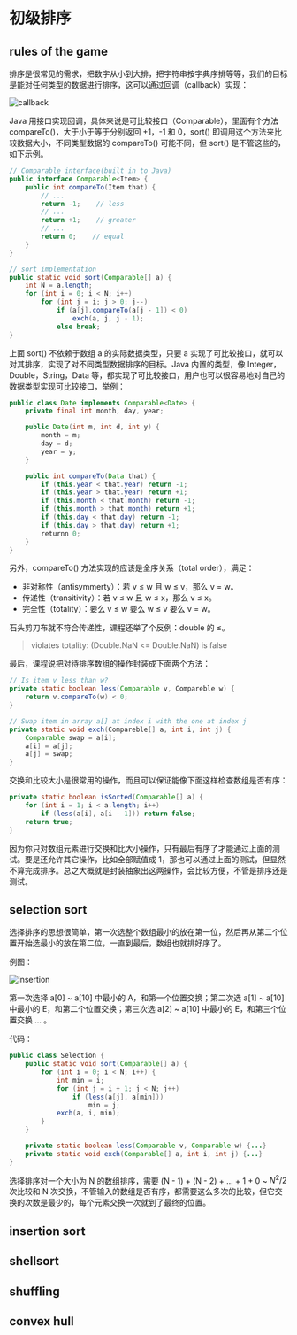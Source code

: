 # 初级排序

## rules of the game

排序是很常见的需求，把数字从小到大排，把字符串按字典序排等等，我们的目标是能对任何类型的数据进行排序，这可以通过回调（callback）实现：

![callback](https://img2018.cnblogs.com/blog/886021/201812/886021-20181213172714862-2006745868.png)

Java 用接口实现回调，具体来说是可比较接口（Comparable），里面有个方法 compareTo()，大于小于等于分别返回 +1，-1 和 0，sort() 即调用这个方法来比较数据大小，不同类型数据的 compareTo() 可能不同，但 sort() 是不管这些的，如下示例。

```java
// Comparable interface(built in to Java)
public interface Comparable<Item> {
    public int compareTo(Item that) {
        // ...
        return -1;    // less
        // ...
        return +1;    // greater
        // ...
        return 0;    // equal
    }
}

// sort implementation
public static void sort(Comparable[] a) {
    int N = a.length;
    for (int i = 0; i < N; i++)
        for (int j = i; j > 0; j--)
            if (a[j].compareTo(a[j - 1]) < 0)
                exch(a, j, j - 1);
            else break;
}
```

上面 sort() 不依赖于数组 a 的实际数据类型，只要 a 实现了可比较接口，就可以对其排序，实现了对不同类型数据排序的目标。Java 内置的类型，像 Integer，Double，String，Data 等，都实现了可比较接口，用户也可以很容易地对自己的数据类型实现可比较接口，举例：

```java
public class Date implements Comparable<Date> {
    private final int month, day, year;

    public Date(int m, int d, int y) {
        month = m;
        day = d;
        year = y;
    }

    public int compareTo(Data that) {
        if (this.year < that.year) return -1;
        if (this.year > that.year) return +1;
        if (this.month < that.month) return -1;
        if (this.month > that.month) return +1;
        if (this.day < that.day) return -1;
        if (this.day > that.day) return +1;
        returnn 0;
    }
}
```

另外，compareTo() 方法实现的应该是全序关系（total order），满足：

- 非对称性（antisymmerty）：若 v $\leqslant$ w 且 w $\leqslant$ v，那么 v = w。
- 传递性（transitivity）：若 v $\leqslant$ w 且 w $\leqslant$ x，那么 v $\leqslant$ x。
- 完全性（totality）：要么 v $\leqslant$ w 要么 w $\leqslant$ v 要么 v = w。

石头剪刀布就不符合传递性，课程还举了个反例：double 的 $\leqslant$。

> violates totality: (Double.NaN <= Double.NaN) is false

最后，课程说把对待排序数组的操作封装成下面两个方法：

```java
// Is item v less than w?
private static boolean less(Comparable v, Compareble w) {
    return v.compareTo(w) < 0;
}

// Swap item in array a[] at index i with the one at index j
private static void exch(Compareble[] a, int i, int j) {
    Comparable swap = a[i];
    a[i] = a[j];
    a[j] = swap;
}
```

交换和比较大小是很常用的操作，而且可以保证能像下面这样检查数组是否有序：

```java
private static boolean isSorted(Comparable[] a) {
    for (int i = 1; i < a.length; i++)
        if (less(a[i], a[i - 1])) return false;
    return true;
}
```

因为你只对数组元素进行交换和比大小操作，只有最后有序了才能通过上面的测试。要是还允许其它操作，比如全部赋值成 1，那也可以通过上面的测试，但显然不算完成排序。总之大概就是封装抽象出这两操作，会比较方便，不管是排序还是测试。

## selection sort

选择排序的思想很简单，第一次选整个数组最小的放在第一位，然后再从第二个位置开始选最小的放在第二位，一直到最后，数组也就排好序了。

例图：

![insertion](https://img2018.cnblogs.com/blog/886021/201812/886021-20181217153636205-1956689716.png)

第一次选择 a[0] ~ a[10] 中最小的 A，和第一个位置交换；第二次选 a[1] ~ a[10] 中最小的 E，和第二个位置交换；第三次选 a[2] ~ a[10] 中最小的 E，和第三个位置交换 ... 。

代码：

```java
public class Selection {
    public static void sort(Comparable[] a) {
        for (int i = 0; i < N; i++) {
            int min = i;
            for (int j = i + 1; j < N; j++)
                if (less(a[j], a[min]))
                    min = j;
            exch(a, i, min);
        }
    }

    private static boolean less(Comparable v, Comparable w) {...}
    private static void exch(Comparable[] a, int i, int j) {...}
}
```

选择排序对一个大小为 N 的数组排序，需要 (N - 1) + (N - 2) + ... + 1 + 0 ~ $N^{2}/2$ 次比较和 N 次交换，不管输入的数组是否有序，都需要这么多次的比较，但它交换的次数是最少的，每个元素交换一次就到了最终的位置。

## insertion sort

## shellsort

## shuffling

## convex hull